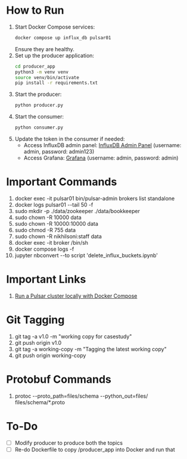 # How to Run

1. Start Docker Compose services:
   ```sh
   docker compose up influx_db pulsar01
   ```
   Ensure they are healthy.
2. Set up the producer application:
   ```sh
   cd producer_app
   python3 -m venv venv
   source venv/bin/activate
   pip install -r requirements.txt
   ```
3. Start the producer:
   ```sh
   python producer.py
   ```
4. Start the consumer:
   ```sh
   python consumer.py
   ```
5. Update the token in the consumer if needed:
   - Access InfluxDB admin panel: [InfluxDB Admin Panel](http://localhost:8086) (username: admin, password: admin123)
   - Access Grafana: [Grafana](http://localhost:3000) (username: admin, password: admin)

# Important Commands
1. docker exec -it pulsar01 bin/pulsar-admin brokers list standalone
2. docker logs pulsar01 --tail 50 -f
3. sudo mkdir -p ./data/zookeeper ./data/bookkeeper
4. sudo chown -R 10000 data
5. sudo chown -R 10000:10000 data
6. sudo chmod -R 755 data
7. sudo chown -R nikhilsoni:staff data
8. docker exec -it broker /bin/sh
9. docker compose logs -f
10. jupyter nbconvert --to script 'delete_influx_buckets.ipynb'

# Important Links
1. [Run a Pulsar cluster locally with Docker Compose](https://pulsar.apache.org/docs/4.0.x/getting-started-docker-compose/)

# Git Tagging
1. git tag -a v1.0 -m "working copy for casestudy"
2. git push origin v1.0
3. git tag -a working-copy -m "Tagging the latest working copy"
4. git push origin working-copy

# Protobuf Commands
1. protoc --proto_path=files/schema --python_out=files/ files/schema/*.proto

# To-Do
- [ ] Modify producer to produce both the topics
- [ ] Re-do Dockerfile to copy /producer_app into Docker and run that